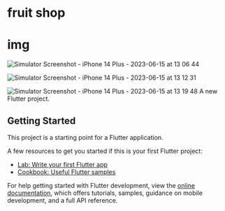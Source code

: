 # fruit shop
# img
![Simulator Screenshot - iPhone 14 Plus - 2023-06-15 at 13 06 44](https://github.com/perdiy/fruitShop/assets/80159812/e239d7ac-d96d-425a-af0d-00cc06f30631)

![Simulator Screenshot - iPhone 14 Plus - 2023-06-15 at 13 12 31](https://github.com/perdiy/fruitShop/assets/80159812/d87342ad-dbbf-4b55-988a-397262830879)

![Simulator Screenshot - iPhone 14 Plus - 2023-06-15 at 13 19 48](https://github.com/perdiy/fruitShop/assets/80159812/8e9f9da1-32c3-4b4d-a98d-5f210bea4266)
A new Flutter project.

## Getting Started

This project is a starting point for a Flutter application.

A few resources to get you started if this is your first Flutter project:

- [Lab: Write your first Flutter app](https://docs.flutter.dev/get-started/codelab)
- [Cookbook: Useful Flutter samples](https://docs.flutter.dev/cookbook)

For help getting started with Flutter development, view the
[online documentation](https://docs.flutter.dev/), which offers tutorials,
samples, guidance on mobile development, and a full API reference.
